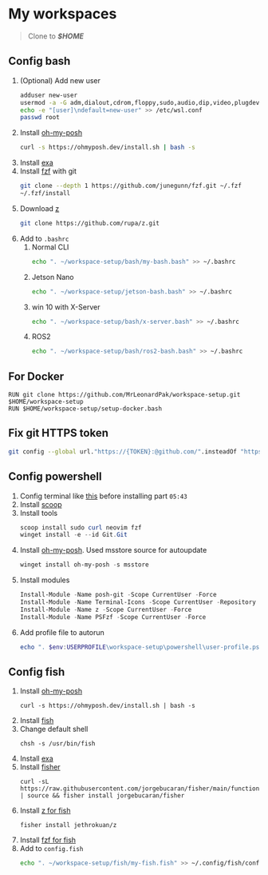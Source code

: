 # My workspaces

> Clone to ***$HOME***

## Config bash
1. (Optional) Add new user
    ```bash
    adduser new-user
    usermod -a -G adm,dialout,cdrom,floppy,sudo,audio,dip,video,plugdev,netdev new-user
    echo -e "[user]\ndefault=new-user" >> /etc/wsl.conf
    passwd root
    ```
1. Install [oh-my-posh](https://ohmyposh.dev/docs/installation/linux)
    ```bash
    curl -s https://ohmyposh.dev/install.sh | bash -s
    ```
1. Install [exa](https://the.exa.website/)
1. Install [fzf](https://github.com/junegunn/fzf#using-linux-package-managers) with git
    ```bash
    git clone --depth 1 https://github.com/junegunn/fzf.git ~/.fzf
    ~/.fzf/install
    ```
1. Download [z](https://github.com/rupa/z)
    ```bash
    git clone https://github.com/rupa/z.git
    ```
1. Add to `.bashrc`
    1. Normal CLI
        ```bash
        echo ". ~/workspace-setup/bash/my-bash.bash" >> ~/.bashrc
        ```
    1. Jetson Nano
        ```bash
        echo ". ~/workspace-setup/jetson-bash.bash" >> ~/.bashrc
        ```
    1. win 10 with X-Server
        ```bash
        echo ". ~/workspace-setup/bash/x-server.bash" >> ~/.bashrc
        ```
    1. ROS2
        ```bash
        echo ". ~/workspace-setup/bash/ros2-bash.bash" >> ~/.bashrc
        ```

## For Docker
```docker
RUN git clone https://github.com/MrLeonardPak/workspace-setup.git $HOME/workspace-setup
RUN $HOME/workspace-setup/setup-docker.bash
```

## Fix git HTTPS token
```bash
git config --global url."https://{TOKEN}:@github.com/".insteadOf "https://github.com/"
```
## Config powershell
1. Config terminal like [this](https://youtu.be/5-aK2_WwrmM?si=2iyxmNNTKgyqiCas) before installing part `05:43`
1. Install [scoop](https://scoop.sh/#/)
1. Install tools
    ```powershell
    scoop install sudo curl neovim fzf
    winget install -e --id Git.Git
    ```
1. Install [oh-my-posh](https://ohmyposh.dev/docs/installation/windows). Used msstore source for autoupdate
    ```powershell
    winget install oh-my-posh -s msstore
    ```
1. Install modules
    ```powershell
    Install-Module -Name posh-git -Scope CurrentUser -Force
    Install-Module -Name Terminal-Icons -Scope CurrentUser -Repository PSGallery -Force
    Install-Module -Name z -Scope CurrentUser -Force
    Install-Module -Name PSFzf -Scope CurrentUser -Force
    ```
2. Add profile file to autorun
    ```powershell
    echo ". $env:USERPROFILE\workspace-setup\powershell\user-profile.ps1" >> $PROFILE.CurrentUserCurrentHost
    ```

## Config fish
1. Install [oh-my-posh](https://ohmyposh.dev/docs/installation/linux)
    ```shell
    curl -s https://ohmyposh.dev/install.sh | bash -s
    ```
1. Install [fish](https://fishshell.com/)
1. Change default shell
    ```shell
    chsh -s /usr/bin/fish
    ```
1. Install [exa](https://the.exa.website/)
1. Install [fisher](https://github.com/jorgebucaran/fisher)
    ```shell
    curl -sL https://raw.githubusercontent.com/jorgebucaran/fisher/main/functions/fisher.fish | source && fisher install jorgebucaran/fisher
    ```
1. Install [z for fish](https://github.com/jethrokuan/z)
    ```shell
    fisher install jethrokuan/z
    ```
1. Install [fzf for fish](https://github.com/PatrickF1/fzf.fish)
1. Add to `config.fish`
    ```bash
    echo ". ~/workspace-setup/fish/my-fish.fish" >> ~/.config/fish/config.fish
    ```
